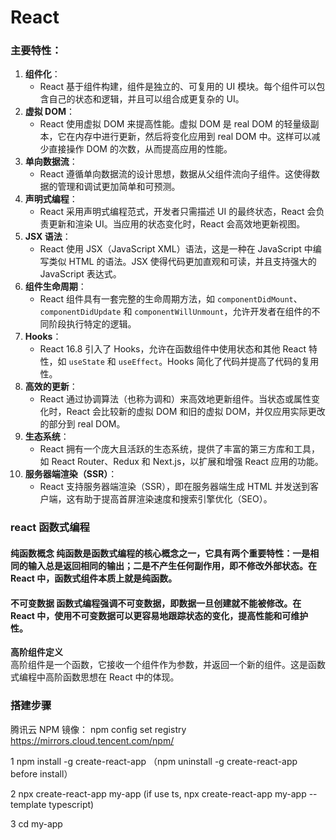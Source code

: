 # React

### 主要特性：

1. **组件化**：
   * React 基于组件构建，组件是独立的、可复用的 UI 模块。每个组件可以包含自己的状态和逻辑，并且可以组合成更复杂的 UI。
2. **虚拟 DOM**：
   * React 使用虚拟 DOM 来提高性能。虚拟 DOM 是 real DOM 的轻量级副本，它在内存中进行更新，然后将变化应用到 real DOM 中。这样可以减少直接操作 DOM 的次数，从而提高应用的性能。
3. **单向数据流**：
   * React 遵循单向数据流的设计思想，数据从父组件流向子组件。这使得数据的管理和调试更加简单和可预测。
4. **声明式编程**：
   * React 采用声明式编程范式，开发者只需描述 UI 的最终状态，React 会负责更新和渲染 UI。当应用的状态变化时，React 会高效地更新视图。
5. **JSX 语法**：
   * React 使用 JSX（JavaScript XML）语法，这是一种在 JavaScript 中编写类似 HTML 的语法。JSX 使得代码更加直观和可读，并且支持强大的 JavaScript 表达式。
6. **组件生命周期**：
   * React 组件具有一套完整的生命周期方法，如 `componentDidMount`、`componentDidUpdate` 和 `componentWillUnmount`，允许开发者在组件的不同阶段执行特定的逻辑。
7. **Hooks**：
   * React 16.8 引入了 Hooks，允许在函数组件中使用状态和其他 React 特性，如 `useState` 和 `useEffect`。Hooks 简化了代码并提高了代码的复用性。
8. **高效的更新**：
   * React 通过协调算法（也称为调和）来高效地更新组件。当状态或属性变化时，React 会比较新的虚拟 DOM 和旧的虚拟 DOM，并仅应用实际更改的部分到 real DOM。
9. **生态系统**：
   * React 拥有一个庞大且活跃的生态系统，提供了丰富的第三方库和工具，如 React Router、Redux 和 Next.js，以扩展和增强 React 应用的功能。
10. **服务器端渲染（SSR）**：
    * React 支持服务器端渲染（SSR），即在服务器端生成 HTML 并发送到客户端，这有助于提高首屏渲染速度和搜索引擎优化（SEO）。



### react 函数式编程

#### **纯函数概念** 纯函数是函数式编程的核心概念之一，它具有两个重要特性：一是相同的输入总是返回相同的输出；二是不产生任何副作用，即不修改外部状态。在 React 中，函数式组件本质上就是纯函数。

#### 不可变数据 函数式编程强调不可变数据，即数据一旦创建就不能被修改。在 React 中，使用不可变数据可以更容易地跟踪状态的变化，提高性能和可维护性。

**高阶组件定义**\
高阶组件是一个函数，它接收一个组件作为参数，并返回一个新的组件。这是函数式编程中高阶函数思想在 React 中的体现。

### 搭建步骤

腾讯云 NPM 镜像： npm config set registry https://mirrors.cloud.tencent.com/npm/

1 npm install -g create-react-app （npm uninstall -g create-react-app before install）

2 npx create-react-app my-app (if use ts, npx create-react-app my-app --template typescript)

3 cd my-app

